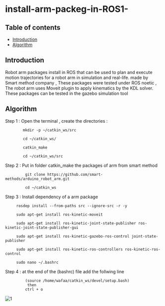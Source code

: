 # install-arm-packeg-in-ROS1-


## Table of contents
* [Introduction](#Introduction)
* [Algorithm](#Algorithm)

## Introduction
  
 Robot arm packages install in  ROS  that can be used to plan and execute motion trajectories for a robot arm in simulation and real-life. 
 made by Smart method company , These packages were tested under ROS noetic , The robot arm uses Moveit plugin to apply kinematics by the KDL solver. These packages can be tested in the gazebo simulation tool 
 ## Algorithm
 
 Step 1 : Open the terminal , create the directories :
          
            mkdir -p ~/catkin_ws/src
            
            cd ~/catkin_ws/

            catkin_make

            cd ~/catkin_ws/src
            


 
 Step 2 : Put in folder catkin_make the packages of arm from smart method 
         
             git clone https://github.com/smart-methods/arduino_robot_arm.git 
             
             cd ~/catkin_ws

 Step 3 : Install dependency of a arm package
   
   
         rosdep install --from-paths src --ignore-src -r -y

         sudo apt-get install ros-kinetic-moveit

         sudo apt-get install ros-kinetic-joint-state-publisher ros-kinetic-joint-state-publisher-gui

         sudo apt-get install ros-kinetic-gazebo-ros-control joint-state-publisher

         sudo apt-get install ros-kinetic-ros-controllers ros-kinetic-ros-control

         sudo nano ~/.bashrc

 Step 4 : at the end of the (bashrc) file add the follwing line
             
             (source /home/wafaa/catkin_ws/devel/setup.bash)
              then 
             ctrl + o
         
 
 
  ![1](https://user-images.githubusercontent.com/64277741/179366616-adc5c727-3d54-40de-b673-f5240ac48b65.PNG)
  
